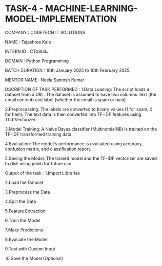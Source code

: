 # TASK-4 - MACHINE-LEARNING-MODEL-IMPLEMENTATION

COMPANY : CODETECH IT SOLUTIONS

NAME : Tejashree Kale 

INTERN ID : CT08LBJ

DOMAIN : Python Programming

BATCH DURATION : 10th January 2025 to 10th February 2025

MENTOR NAME : Neela Santosh Kumar

DSCRIPTION OF TASK PERFORMED : 1.Data Loading: The script loads a dataset from a URL. The dataset is assumed to have two columns: text (the email content) and label (whether the email is spam or ham).

2.Preprocessing: The labels are converted to binary values (1 for spam, 0 for ham). The text data is then converted into TF-IDF features using TfidfVectorizer.

3.Model Training: A Naive Bayes classifier (MultinomialNB) is trained on the TF-IDF transformed training data.

4.Evaluation: The model's performance is evaluated using accuracy, confusion matrix, and classification report.

5.Saving the Model: The trained model and the TF-IDF vectorizer are saved to disk using joblib for future use.

Output of the task : 1.Import Libraries

2.Load the Dataset

3.Preprocess the Data

4.Split the Data

5.Feature Extraction

6.Train the Model

7.Make Predictions

8.Evaluate the Model

9.Test with Custom Input

10.Save the Model (Optional)
